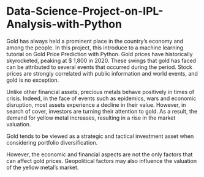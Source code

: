 # Data-Science-Project-on-IPL-Analysis-with-Python

Gold has always held a prominent place in the country’s economy and among the people. In this project, this introduce to a machine learning tutorial on Gold Price Prediction with Python.
Gold prices have historically skyrocketed, peaking at $ 1,800 in 2020. These swings that gold has faced can be attributed to several events that occurred during the period. Stock prices are strongly correlated with public information and world events, and gold is no exception.

Unlike other financial assets, precious metals behave positively in times of crisis. Indeed, in the face of events such as epidemics, wars and economic disruption, most assets experience a decline in their value. However, in search of cover, investors are turning their attention to gold. As a result, the demand for yellow metal increases, resulting in a rise in the market valuation.

Gold tends to be viewed as a strategic and tactical investment asset when considering portfolio diversification. 

However, the economic and financial aspects are not the only factors that can affect gold prices. Geopolitical factors may also influence the valuation of the yellow metal’s market.


